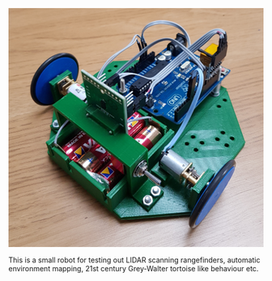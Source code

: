 ![Alt text](Pictures/frank.jpg?raw=true "Frank The Robot")

This is a small robot for testing out LIDAR scanning rangefinders, automatic environment mapping, 21st century Grey-Walter tortoise like behaviour etc.
